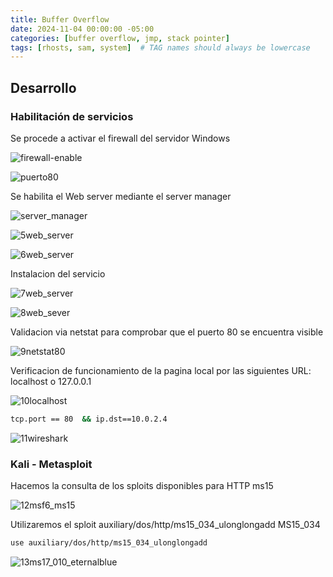 ```yaml
---
title: Buffer Overflow
date: 2024-11-04 00:00:00 -05:00
categories: [buffer overflow, jmp, stack pointer]
tags: [rhosts, sam, system]  # TAG names should always be lowercase
---
```


## Desarrollo
### Habilitación de servicios

Se procede a activar el firewall del servidor Windows

![firewall-enable](/assets/images/firewall_enable.JPG)

![puerto80](/assets/images/firewall_puerto80.JPG)

Se habilita el Web server mediante el server manager

![server_manager](/assets/images/4server_manager.JPG)

![5web_server](/assets/images/5web_server.JPG)

![6web_server](/assets/images/6web_server.JPG)

Instalacion del servicio

![7web_server](/assets/images/7web_server.JPG)

![8web_sever](/assets/images/8web_server.JPG)

Validacion via netstat para comprobar que el puerto 80 se encuentra visible

![9netstat80](/assets/images/9netstat80.JPG)

Verificacion de funcionamiento de la pagina local por las siguientes URL: localhost o 127.0.0.1

![10localhost](/assets/images/10localhost.JPG)

````bash
tcp.port == 80  && ip.dst==10.0.2.4
````

![11wireshark](/assets/images/11wireshark.JPG)

### Kali - Metasploit

Hacemos la consulta de los sploits disponibles para HTTP ms15

![12msf6_ms15](/assets/images/12msf6_ms15.JPG)

Utilizaremos el sploit auxiliary/dos/http/ms15_034_ulonglongadd MS15_034

````bash
use auxiliary/dos/http/ms15_034_ulonglongadd
````

![13ms17_010_eternalblue](/assets/images/13ms17_010_eternalblue.JPG)